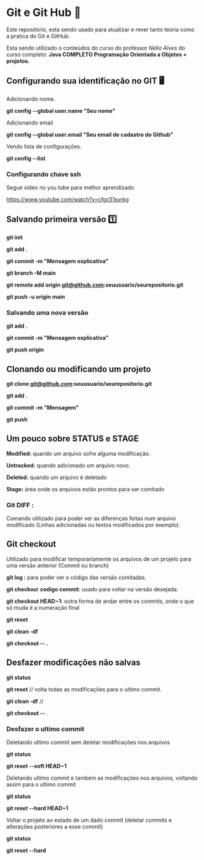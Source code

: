# Git e Git Hub :school_satchel:

Este repositório, esta sendo usado para atualizar e rever tanto teoria como a pratica do Git e GitHub.

Esta sendo utilizado o conteúdos do curso do professor *Nélio Alves*  do curso completo: **Java COMPLETO Programação Orientada a Objetos + projetos.**



## Configurando sua identificação no GIT :desktop_computer:

Adicionando nome.

**git config --global user.name "Seu nome"**

Adicionando email

**git config --global user.email "Seu email de cadastro do Github"**

Vendo lista de configurações.

**git config --list**



### Configurando chave ssh

Segue vídeo no you tube para melhor aprendizado

https://www.youtube.com/watch?v=cfgc51svrkg



## Salvando primeira versão :one:

**git init**

**git add .**

**git commit -m "Mensagem explicativa"**

**git branch -M main**

**git remote add origin git@github.com:seuusuario/seurepositorio.git**

**git push -u origin main**



### Salvando uma nova versão

**git add .**

**git commit -m "Mensagem explicativa"**

**git push origin**



## Clonando ou modificando um projeto

**git clone  git@github.com:seuusuario/seurepositorio.git**

**git add .**

**git commit -m "Mensagem"**

**git push**



## Um pouco sobre STATUS e STAGE

**Modified:** quando um arquivo sofre alguma modificação.

**Untracked:** quando adicionado um arquivo novo.

**Deleted:** quando um arquivo é deletado

**Stage:** área onde os arquivos estão prontos para ser comitado



### Git DIFF :

Comando utilizado para poder ver as diferenças feitas num arquivo modificado (Linhas adicionadas ou textos modificados por exemplo).



## Git checkout

Utilizado para modificar temporariamente os arquivos de um projeto para uma versão anterior (Commit ou branch)

**git log :** para poder ver o código das versão comitadas.

**git checkou**t **codigo commit**: usado para voltar na versão desejada.

**git checkout HEAD~1**: outra forma de andar entre os commits, onde o que só muda é a numeração final

**git reset**

**git clean -df**

**git checkout -- .**



## Desfazer modificações não salvas

**git status**

**git reset** // volta todas as modificações para o ultimo commit.

**git clean -df** //

**git checkout --** .



### Desfazer o ultimo commit

Deletando ultimo commit sem deletar modificações nos arquivos

**git status**

**git reset --soft HEAD~1**



Deletando ultimo commit e também as modificações nos arquivos, voltando assim para o ultimo commit

**git status**

**git reset --hard HEAD~1**



Voltar o projeto ao estado de um dado commit (deletar commits e alterações posteriores a esse commit)

**git status**

**git reset --hard <codigo do commit>**







